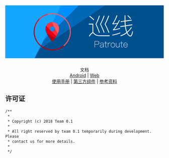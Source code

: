 <h1 align=center><img src="./Resource/Banner.svg" alt="Banner"></h1>

<p align="center">
    文档<br/>
    <a href="https://github.com/lucka-me/Patroute-android">Android</a> | <a href="https://github.com/lucka-me/Patroute-web">Web</a><br/>
    <a href="./MANUAL.md">使用手册</a> | <a href="./DEPENDENCY.md">第三方组件</a> | <a href="./REFERENCE.md">参考资料</a>
</p>

## 许可证
```
/**
 *
 * Copyright (c) 2018 Team 0.1
 *
 * All right reserved by team 0.1 temporarily during development. Please
 * contact us for more details.
 *
 */
```
